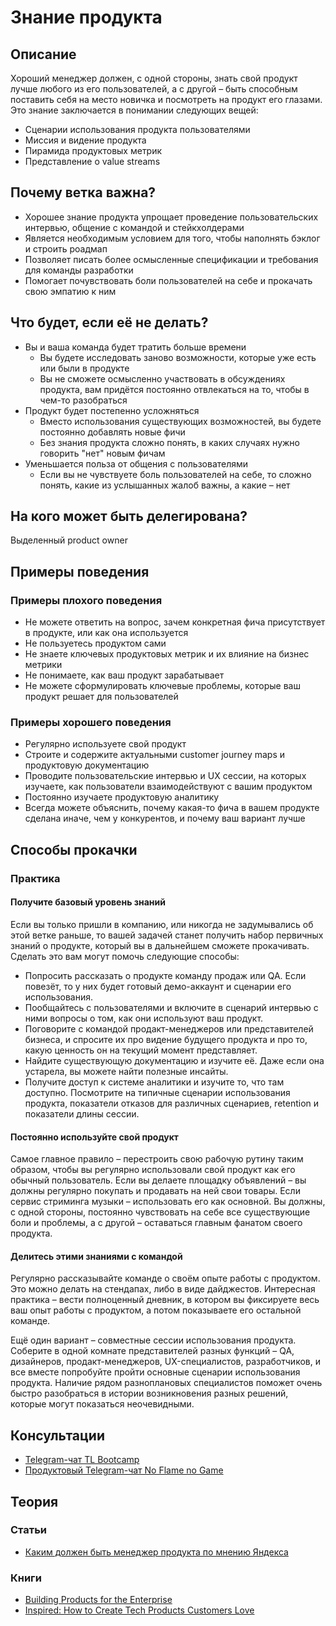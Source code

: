 # Знание продукта
## Описание
Хороший менеджер должен, с одной стороны, знать свой продукт лучше любого из его пользователей, а с другой – быть способным поставить себя на место новичка и посмотреть на продукт его глазами. Это знание заключается в понимании следующих вещей:
- Сценарии использования продукта пользователями
- Миссия и видение продукта
- Пирамида продуктовых метрик
- Представление о value streams

## Почему ветка важна?
- Хорошее знание продукта упрощает проведение пользовательских интервью, общение с командой и стейкхолдерами
- Является необходимым условием для того, чтобы наполнять бэклог и строить роадмап
- Позволяет писать более осмысленные спецификации и требования для команды разработки
- Помогает почувствовать боли пользователей на себе и прокачать свою эмпатию к ним

## Что будет, если её не делать?
- Вы и ваша команда будет тратить больше времени
    - Вы будете исследовать заново возможности, которые уже есть или были в продукте
    - Вы не сможете осмысленно участвовать в обсуждениях продукта, вам придётся постоянно отвлекаться на то, чтобы в чем-то разобраться
- Продукт будет постепенно усложняться
    - Вместо использования существующих возможностей, вы будете постоянно добавлять новые фичи
    - Без знания продукта сложно понять, в каких случаях нужно говорить "нет" новым фичам
- Уменьшается польза от общения с пользователями
    - Если вы не чувствуете боль пользователей на себе, то сложно понять, какие из услышанных жалоб важны, а какие – нет

## На кого может быть делегирована?
Выделенный product owner

## Примеры поведения
### Примеры плохого поведения
- Не можете ответить на вопрос, зачем конкретная фича присутствует в продукте, или как она используется
- Не пользуетесь продуктом сами
- Не знаете ключевых продуктовых метрик и их влияние на бизнес метрики
- Не понимаете, как ваш продукт зарабатывает
- Не можете сформулировать ключевые проблемы, которые ваш продукт решает для пользователей

### Примеры хорошего поведения
- Регулярно используете свой продукт
- Строите и содержите актуальными customer journey maps и продуктовую документацию
- Проводите пользовательские интервью и UX сессии, на которых изучаете, как пользователи взаимодействуют с вашим продуктом
- Постоянно изучаете продуктовую аналитику
- Всегда можете объяснить, почему какая-то фича в вашем продукте сделана иначе, чем у конкурентов, и почему ваш вариант лучше

## Способы прокачки
### Практика
#### Получите базовый уровень знаний
Если вы только пришли в компанию, или никогда не задумывались об этой ветке раньше, то вашей задачей станет получить набор первичных знаний о продукте, который вы в дальнейшем сможете прокачивать. Сделать это вам могут помочь следующие способы:
- Попросить рассказать о продукте команду продаж или QA. Если повезёт, то у них будет готовый демо-аккаунт и сценарии его использования.
- Пообщайтесь с пользователями и включите в сценарий интервью с ними вопросы о том, как они используют ваш продукт.
- Поговорите с командой продакт-менеджеров или представителей бизнеса, и спросите их про видение будущего продукта и про то, какую ценность он на текущий момент представляет.
- Найдите существующую документацию и изучите её. Даже если она устарела, вы можете найти полезные инсайты.
- Получите доступ к системе аналитики и изучите то, что там доступно. Посмотрите на типичные сценарии использования продукта, показатели отказов для различных сценариев, retention и показатели длины сессии.

#### Постоянно используйте свой продукт
Самое главное правило – перестроить свою рабочую рутину таким образом, чтобы вы регулярно использовали свой продукт как его обычный пользователь. Если вы делаете площадку объявлений – вы должны регулярно покупать и продавать на ней свои товары. Если сервис стриминга музыки – использовать его как основной. Вы должны, с одной стороны, постоянно чувствовать на себе все существующие боли и проблемы, а с другой – оставаться главным фанатом своего продукта.

#### Делитесь этими знаниями с командой
Регулярно рассказывайте команде о своём опыте работы с продуктом. Это можно делать на стендапах, либо в виде дайджестов. Интересная практика – вести полноценный дневник, в котором вы фиксируете весь ваш опыт работы с продуктом, а потом показываете его остальной команде.

Ещё один вариант – совместные сессии использования продукта. Соберите в одной комнате представителей разных функций – QA, дизайнеров, продакт-менеджеров, UX-специалистов, разработчиков, и все вместе попробуйте пройти основные сценарии использования продукта. Наличие рядом разноплановых специалистов поможет очень быстро разобраться в истории возникновения разных решений, которые могут показаться неочевидными.

## Консультации
- [Telegram-чат TL Bootcamp](https://tlinks.run/tlbootcamp)
- [Продуктовый Telegram-чат No Flame no Game](https://t.me/joinchat/BrfI2UHjvA2HbQNSW4Irog)

## Теория
### Статьи
- [Каким должен быть менеджер продукта по мнению Яндекса](https://habr.com/ru/company/yandex/blog/351208/)

### Книги
- [Building Products for the Enterprise](https://www.amazon.com/Building-Products-Enterprise-Management-Software/dp/1492024783)
- [Inspired: How to Create Tech Products Customers Love](https://www.amazon.com/INSPIRED-Create-Tech-Products-Customers-ebook/dp/B077NRB36N)
